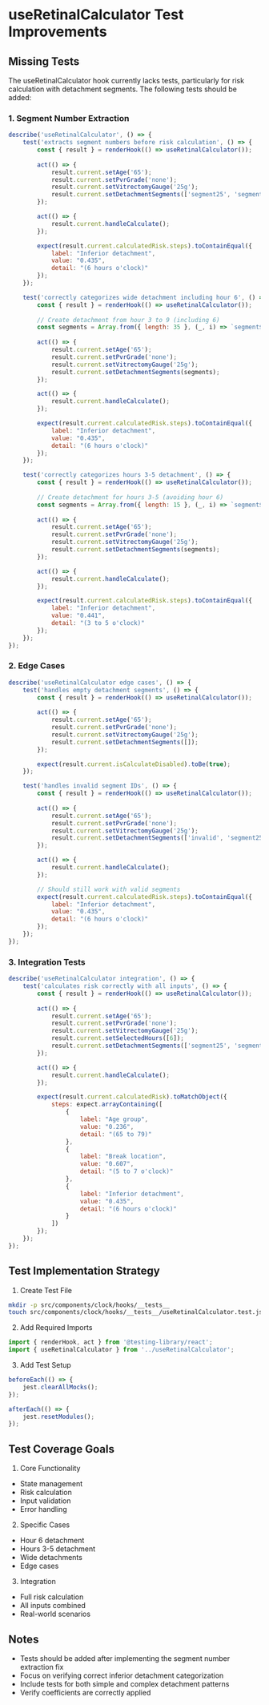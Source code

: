 # useRetinalCalculator Test Improvements

## Missing Tests

The useRetinalCalculator hook currently lacks tests, particularly for risk calculation with detachment segments. The following tests should be added:

### 1. Segment Number Extraction
```javascript
describe('useRetinalCalculator', () => {
    test('extracts segment numbers before risk calculation', () => {
        const { result } = renderHook(() => useRetinalCalculator());
        
        act(() => {
            result.current.setAge('65');
            result.current.setPvrGrade('none');
            result.current.setVitrectomyGauge('25g');
            result.current.setDetachmentSegments(['segment25', 'segment26', 'segment27']); // Hour 6
        });

        act(() => {
            result.current.handleCalculate();
        });

        expect(result.current.calculatedRisk.steps).toContainEqual({
            label: "Inferior detachment",
            value: "0.435",
            detail: "(6 hours o'clock)"
        });
    });

    test('correctly categorizes wide detachment including hour 6', () => {
        const { result } = renderHook(() => useRetinalCalculator());
        
        // Create detachment from hour 3 to 9 (including 6)
        const segments = Array.from({ length: 35 }, (_, i) => `segment${i + 10}`);
        
        act(() => {
            result.current.setAge('65');
            result.current.setPvrGrade('none');
            result.current.setVitrectomyGauge('25g');
            result.current.setDetachmentSegments(segments);
        });

        act(() => {
            result.current.handleCalculate();
        });

        expect(result.current.calculatedRisk.steps).toContainEqual({
            label: "Inferior detachment",
            value: "0.435",
            detail: "(6 hours o'clock)"
        });
    });

    test('correctly categorizes hours 3-5 detachment', () => {
        const { result } = renderHook(() => useRetinalCalculator());
        
        // Create detachment for hours 3-5 (avoiding hour 6)
        const segments = Array.from({ length: 15 }, (_, i) => `segment${i + 10}`);
        
        act(() => {
            result.current.setAge('65');
            result.current.setPvrGrade('none');
            result.current.setVitrectomyGauge('25g');
            result.current.setDetachmentSegments(segments);
        });

        act(() => {
            result.current.handleCalculate();
        });

        expect(result.current.calculatedRisk.steps).toContainEqual({
            label: "Inferior detachment",
            value: "0.441",
            detail: "(3 to 5 o'clock)"
        });
    });
});
```

### 2. Edge Cases
```javascript
describe('useRetinalCalculator edge cases', () => {
    test('handles empty detachment segments', () => {
        const { result } = renderHook(() => useRetinalCalculator());
        
        act(() => {
            result.current.setAge('65');
            result.current.setPvrGrade('none');
            result.current.setVitrectomyGauge('25g');
            result.current.setDetachmentSegments([]);
        });

        expect(result.current.isCalculateDisabled).toBe(true);
    });

    test('handles invalid segment IDs', () => {
        const { result } = renderHook(() => useRetinalCalculator());
        
        act(() => {
            result.current.setAge('65');
            result.current.setPvrGrade('none');
            result.current.setVitrectomyGauge('25g');
            result.current.setDetachmentSegments(['invalid', 'segment25']);
        });

        act(() => {
            result.current.handleCalculate();
        });

        // Should still work with valid segments
        expect(result.current.calculatedRisk.steps).toContainEqual({
            label: "Inferior detachment",
            value: "0.435",
            detail: "(6 hours o'clock)"
        });
    });
});
```

### 3. Integration Tests
```javascript
describe('useRetinalCalculator integration', () => {
    test('calculates risk correctly with all inputs', () => {
        const { result } = renderHook(() => useRetinalCalculator());
        
        act(() => {
            result.current.setAge('65');
            result.current.setPvrGrade('none');
            result.current.setVitrectomyGauge('25g');
            result.current.setSelectedHours([6]);
            result.current.setDetachmentSegments(['segment25', 'segment26', 'segment27']);
        });

        act(() => {
            result.current.handleCalculate();
        });

        expect(result.current.calculatedRisk).toMatchObject({
            steps: expect.arrayContaining([
                {
                    label: "Age group",
                    value: "0.236",
                    detail: "(65 to 79)"
                },
                {
                    label: "Break location",
                    value: "0.607",
                    detail: "(5 to 7 o'clock)"
                },
                {
                    label: "Inferior detachment",
                    value: "0.435",
                    detail: "(6 hours o'clock)"
                }
            ])
        });
    });
});
```

## Test Implementation Strategy

1. Create Test File
```bash
mkdir -p src/components/clock/hooks/__tests__
touch src/components/clock/hooks/__tests__/useRetinalCalculator.test.js
```

2. Add Required Imports
```javascript
import { renderHook, act } from '@testing-library/react';
import { useRetinalCalculator } from '../useRetinalCalculator';
```

3. Add Test Setup
```javascript
beforeEach(() => {
    jest.clearAllMocks();
});

afterEach(() => {
    jest.resetModules();
});
```

## Test Coverage Goals

1. Core Functionality
- State management
- Risk calculation
- Input validation
- Error handling

2. Specific Cases
- Hour 6 detachment
- Hours 3-5 detachment
- Wide detachments
- Edge cases

3. Integration
- Full risk calculation
- All inputs combined
- Real-world scenarios

## Notes
- Tests should be added after implementing the segment number extraction fix
- Focus on verifying correct inferior detachment categorization
- Include tests for both simple and complex detachment patterns
- Verify coefficients are correctly applied
